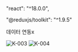 "react": "^18.0.0",

"@reduxjs/toolkit": "^1.9.5"

데이터 연동x


![K-003](https://user-images.githubusercontent.com/119998807/236257380-e558d4b5-ae95-4460-ac1a-fbba4a99497e.png)
![K-004](https://user-images.githubusercontent.com/119998807/236257399-e3bfc203-5abc-4402-8725-61d0e9853c74.png)
